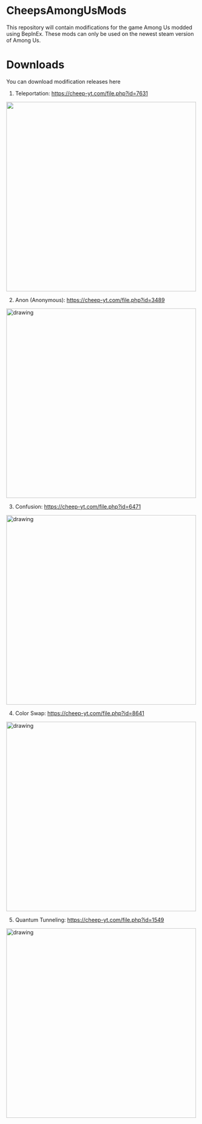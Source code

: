 

# CheepsAmongUsMods
This repository will contain modifications for the game Among Us modded using BepInEx.
These mods can only be used on the newest steam version of Among Us. 

# Downloads
You can download modification releases here
 1. Teleportation: https://cheep-yt.com/file.php?id=7631
 <img src="https://cheep-yt.com/files/7631/images/hd_02.png" width="500"/>


 2. Anon (Anonymous): https://cheep-yt.com/file.php?id=3489
 <img src="https://cheep-yt.com/files/3489/images/hd_01.png" alt="drawing" width="500"/>


 3. Confusion: https://cheep-yt.com/file.php?id=6471
 <img src="https://cheep-yt.com/files/6471/images/hd_00.png" alt="drawing" width="500"/>


4. Color Swap: https://cheep-yt.com/file.php?id=8641
<img src="https://cheep-yt.com/files/8641/images/hd_02.png" alt="drawing" width="500"/>


5. Quantum Tunneling: https://cheep-yt.com/file.php?id=1549
<img src="https://cheep-yt.com/files/1549/images/hd_02.png" alt="drawing" width="500"/>
